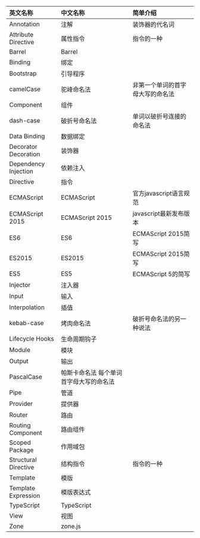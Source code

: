 |英文名称|中文名称|简单介绍|
|:---|:---|:---|
|Annotation|	注解	|装饰器的代名词|
|Attribute Directive|	属性指令|	指令的一种
|Barrel	|Barrel	|
|Binding|	绑定|	|
|Bootstrap|	引导程序	|
|camelCase|	驼峰命名法	|非第一个单词的首字母大写的命名法|
|Component|	组件	|
|dash-case|	破折号命名法|	单词以破折号连接的命名法|
|Data Binding|	数据绑定	|
|Decorator Decoration|	装饰器	|
|Dependency Injection|	依赖注入	|
|Directive|	指令	|
|ECMAScript|	ECMAScript|	官方javascript语言规范|
|ECMAScript 2015|	ECMAScript 2015|	javascript最新发布版本|
|ES6|	ES6	|ECMAScript 2015简写|
|ES2015|	ES2015|	ECMAScript 2015简写|
|ES5|	ES5|	ECMAScript 5的简写|
|Injector	|注入器	|
|Input	|输入	|
|Interpolation|	插值	|
|kebab-case|	烤肉命名法|	破折号命名法的另一种说法|
|Lifecycle Hooks|	生命周期钩子	|
|Module|	模块	|
|Output|	输出	|
|PascalCase	|帕斯卡命名法	每个单词首字母大写的命名法|
|Pipe|	管道	|
|Provider|	提供器	|
|Router	|路由	|
|Routing Component|	路由组件	|
|Scoped Package	|作用域包	|
|Structural Directive	|结构指令	|指令的一种|
|Template	|模版	|
|Template Expression|	模版表达式	|
|TypeScript	|TypeScript	||
|View	|视图	||
|Zone	|zone.js	||
